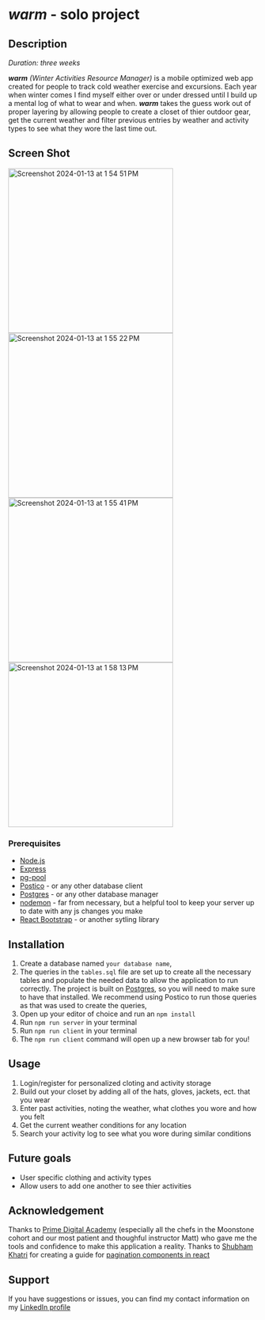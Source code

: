 # _warm_ - solo project

## Description

_Duration: three weeks_

_**warm** (Winter Activities Resource Manager)_ is a mobile optimized web app created for people to track cold weather exercise and excursions. Each year when winter comes I find myself either over or under dressed until I build up a mental log of what to wear and when. _**warm**_ takes the guess work out of proper layering by allowing people to create a closet of thier outdoor gear, get the current weather and filter previous entries by weather and activity types to see what they wore the last time out. 

## Screen Shot

<img width="333" alt="Screenshot 2024-01-13 at 1 54 51 PM" src="https://github.com/jamesdtwoods/warm-solo-project/assets/142618619/090a1ec1-b590-4e76-af19-4cf3ff9d737a">
<img width="333" alt="Screenshot 2024-01-13 at 1 55 22 PM" src="https://github.com/jamesdtwoods/warm-solo-project/assets/142618619/6cf134d6-f59b-4cf7-8ada-9c7f19bf11da">
<img width="333" alt="Screenshot 2024-01-13 at 1 55 41 PM" src="https://github.com/jamesdtwoods/warm-solo-project/assets/142618619/05f73665-b6e0-407e-ba00-518a61e8e6ab">
<img width="333" alt="Screenshot 2024-01-13 at 1 58 13 PM" src="https://github.com/jamesdtwoods/warm-solo-project/assets/142618619/e700c921-252a-4cae-8aa4-356bb1f0178d">

### Prerequisites

- [Node.js](https://nodejs.org/en/)
- [Express](https://expressjs.com/)
- [pg-pool](https://www.npmjs.com/package/pg-pool)
- [Postico](https://eggerapps.at/postico/v1.php) - or any other database client
- [Postgres](https://www.postgresql.org/) - or any other database manager
- [nodemon](https://www.npmjs.com/package/nodemon) - far from necessary, but a helpful tool to keep your server up to date with any js changes you make
- [React Bootstrap](https://react-bootstrap.netlify.app/) - or another sytling library


## Installation

1. Create a database named `your database name`,
2. The queries in the `tables.sql` file are set up to create all the necessary tables and populate the needed data to allow the application to run correctly. The project is built on [Postgres](https://www.postgresql.org/download/), so you will need to make sure to have that installed. We recommend using Postico to run those queries as that was used to create the queries, 
3. Open up your editor of choice and run an `npm install`
4. Run `npm run server` in your terminal
5. Run `npm run client` in your terminal
6. The `npm run client` command will open up a new browser tab for you!

## Usage

1. Login/register for personalized cloting and activity storage
2. Build out your closet by adding all of the hats, gloves, jackets, ect. that you wear
3. Enter past activities, noting the weather, what clothes you wore and how you felt
4. Get the current weather conditions for any location
5. Search your activity log to see what you wore during similar conditions

## Future goals
* User specific clothing and activity types
* Allow users to add one another to see thier activities

## Acknowledgement
Thanks to [Prime Digital Academy](www.primeacademy.io) (especially all the chefs in the Moonstone cohort and our most patient and thoughful instructor Matt) who gave me the tools and confidence to make this application a reality. 
Thanks to [Shubham Khatri](https://github.com/mayankshubham) for creating a guide for [pagination components in react](https://www.freecodecamp.org/news/build-a-custom-pagination-component-in-react/)

## Support
If you have suggestions or issues, you can find my contact information on my [LinkedIn profile](https://www.linkedin.com/in/james-d-t-woods/)
